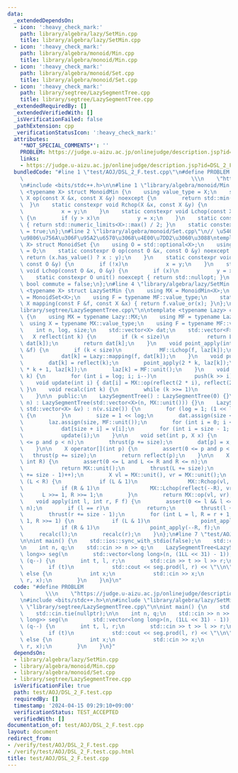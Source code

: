 ```yaml
---
data:
  _extendedDependsOn:
  - icon: ':heavy_check_mark:'
    path: library/algebra/lazy/SetMin.cpp
    title: library/algebra/lazy/SetMin.cpp
  - icon: ':heavy_check_mark:'
    path: library/algebra/monoid/Min.cpp
    title: library/algebra/monoid/Min.cpp
  - icon: ':heavy_check_mark:'
    path: library/algebra/monoid/Set.cpp
    title: library/algebra/monoid/Set.cpp
  - icon: ':heavy_check_mark:'
    path: library/segtree/LazySegmentTree.cpp
    title: library/segtree/LazySegmentTree.cpp
  _extendedRequiredBy: []
  _extendedVerifiedWith: []
  _isVerificationFailed: false
  _pathExtension: cpp
  _verificationStatusIcon: ':heavy_check_mark:'
  attributes:
    '*NOT_SPECIAL_COMMENTS*': ''
    PROBLEM: https://judge.u-aizu.ac.jp/onlinejudge/description.jsp?id=DSL_2_F
    links:
    - https://judge.u-aizu.ac.jp/onlinejudge/description.jsp?id=DSL_2_F
  bundledCode: "#line 1 \"test/AOJ/DSL_2_F.test.cpp\"\n#define PROBLEM           \
    \                                                     \\\n    \"https://judge.u-aizu.ac.jp/onlinejudge/description.jsp?id=DSL_2_F\"\
    \n#include <bits/stdc++.h>\n\n#line 1 \"library/algebra/monoid/Min.cpp\"\ntemplate\
    \ <typename X> struct MonoidMin {\n    using value_type = X;\n    static constexpr\
    \ X op(const X &x, const X &y) noexcept {\n        return std::min(x, y);\n  \
    \  }\n    static constexpr void Rchop(X &x, const X &y) {\n        if (x > y)\n\
    \            x = y;\n    }\n    static constexpr void Lchop(const X &x, X &y)\
    \ {\n        if (y > x)\n            y = x;\n    }\n    static constexpr X unit()\
    \ { return std::numeric_limits<X>::max() / 2; }\n    static constexpr bool commute\
    \ = true;\n};\n#line 2 \"library/algebra/monoid/Set.cpp\"\n// \u5408\u6210\u306E\
    \u9806\u756A\u306F\u95A2\u6570\u3068\u4E00\u7DD2\u3060\u3088\ntemplate <typename\
    \ X> struct MonoidSet {\n    using O = std::optional<X>;\n    using value_type\
    \ = O;\n    static constexpr O op(const O &x, const O &y) noexcept {\n       \
    \ return (x.has_value() ? x : y);\n    }\n    static constexpr void Rchop(O &x,\
    \ const O &y) {\n        if (!x)\n            x = y;\n    }\n    static constexpr\
    \ void Lchop(const O &x, O &y) {\n        if (x)\n            y = x;\n    }\n\
    \    static constexpr O unit() noexcept { return std::nullopt; }\n    static constexpr\
    \ bool commute = false;\n};\n#line 4 \"library/algebra/lazy/SetMin.cpp\"\ntemplate\
    \ <typename X> struct LazySetMin {\n    using MX = MonoidMin<X>;\n    using MF\
    \ = MonoidSet<X>;\n    using F = typename MF::value_type;\n    static constexpr\
    \ X mapping(const F &f, const X &x) { return f.value_or(x); }\n};\n#line 2 \"\
    library/segtree/LazySegmentTree.cpp\"\n\ntemplate <typename Lazy> class LazySegmentTree\
    \ {\n    using MX = typename Lazy::MX;\n    using MF = typename Lazy::MF;\n  \
    \  using X = typename MX::value_type;\n    using F = typename MF::value_type;\n\
    \    int n, log, size;\n    std::vector<X> dat;\n    std::vector<F> laz;\n\n \
    \   X reflect(int k) {\n        if (k < size)\n            return Lazy::mapping(laz[k],\
    \ dat[k]);\n        return dat[k];\n    }\n    void point_apply(int k, const F\
    \ &f) {\n        if (k < size)\n            MF::Lchop(f, laz[k]);\n        else\n\
    \            dat[k] = Lazy::mapping(f, dat[k]);\n    }\n    void push(int k) {\n\
    \        dat[k] = reflect(k);\n        point_apply(2 * k, laz[k]);\n        point_apply(2\
    \ * k + 1, laz[k]);\n        laz[k] = MF::unit();\n    }\n    void thrust(int\
    \ k) {\n        for (int i = log; i; i--)\n            push(k >> i);\n    }\n\
    \    void update(int i) { dat[i] = MX::op(reflect(2 * i), reflect(2 * i + 1));\
    \ }\n    void recalc(int k) {\n        while (k >>= 1)\n            update(k);\n\
    \    }\n\n  public:\n    LazySegmentTree() : LazySegmentTree(0) {}\n    LazySegmentTree(int\
    \ n) : LazySegmentTree(std::vector<X>(n, MX::unit())) {}\n    LazySegmentTree(const\
    \ std::vector<X> &v) : n(v.size()) {\n        for (log = 1; (1 << log) < n; log++)\
    \ {\n        }\n        size = 1 << log;\n        dat.assign(size << 1, MX::unit());\n\
    \        laz.assign(size, MF::unit());\n        for (int i = 0; i < n; ++i)\n\
    \            dat[size + i] = v[i];\n        for (int i = size - 1; i >= 1; --i)\n\
    \            update(i);\n    }\n\n    void set(int p, X x) {\n        assert(0\
    \ <= p and p < n);\n        thrust(p += size);\n        dat[p] = x;\n        recalc(p);\n\
    \    }\n\n    X operator[](int p) {\n        assert(0 <= p and p < n);\n     \
    \   thrust(p += size);\n        return reflect(p);\n    }\n\n    X prod(int L,\
    \ int R) {\n        assert(0 <= L and L <= R and R <= n);\n        if (L == R)\n\
    \            return MX::unit();\n        thrust(L += size);\n        thrust((R\
    \ += size - 1)++);\n        X vl = MX::unit(), vr = MX::unit();\n        while\
    \ (L < R) {\n            if (L & 1)\n                MX::Rchop(vl, reflect(L++));\n\
    \            if (R & 1)\n                MX::Lchop(reflect(--R), vr);\n      \
    \      L >>= 1, R >>= 1;\n        }\n        return MX::op(vl, vr);\n    }\n\n\
    \    void apply(int l, int r, F f) {\n        assert(0 <= l && l <= r && r <=\
    \ n);\n        if (l == r)\n            return;\n        thrust(l += size);\n\
    \        thrust(r += size - 1);\n        for (int L = l, R = r + 1; L < R; L >>=\
    \ 1, R >>= 1) {\n            if (L & 1)\n                point_apply(L++, f);\n\
    \            if (R & 1)\n                point_apply(--R, f);\n        }\n   \
    \     recalc(l);\n        recalc(r);\n    }\n};\n#line 7 \"test/AOJ/DSL_2_F.test.cpp\"\
    \n\nint main() {\n    std::ios::sync_with_stdio(false);\n    std::cin.tie(nullptr);\n\
    \n    int n, q;\n    std::cin >> n >> q;\n    LazySegmentTree<LazySetMin<long\
    \ long>> seg(\n        std::vector<long long>(n, (1LL << 31) - 1));\n    while\
    \ (q--) {\n        int t, l, r;\n        std::cin >> t >> l >> r;\n        r++;\n\
    \        if (t)\n            std::cout << seg.prod(l, r) << \"\\n\";\n       \
    \ else {\n            int x;\n            std::cin >> x;\n            seg.apply(l,\
    \ r, x);\n        }\n    }\n}\n"
  code: "#define PROBLEM                                                         \
    \       \\\n    \"https://judge.u-aizu.ac.jp/onlinejudge/description.jsp?id=DSL_2_F\"\
    \n#include <bits/stdc++.h>\n\n#include \"library/algebra/lazy/SetMin.cpp\"\n#include\
    \ \"library/segtree/LazySegmentTree.cpp\"\n\nint main() {\n    std::ios::sync_with_stdio(false);\n\
    \    std::cin.tie(nullptr);\n\n    int n, q;\n    std::cin >> n >> q;\n    LazySegmentTree<LazySetMin<long\
    \ long>> seg(\n        std::vector<long long>(n, (1LL << 31) - 1));\n    while\
    \ (q--) {\n        int t, l, r;\n        std::cin >> t >> l >> r;\n        r++;\n\
    \        if (t)\n            std::cout << seg.prod(l, r) << \"\\n\";\n       \
    \ else {\n            int x;\n            std::cin >> x;\n            seg.apply(l,\
    \ r, x);\n        }\n    }\n}"
  dependsOn:
  - library/algebra/lazy/SetMin.cpp
  - library/algebra/monoid/Min.cpp
  - library/algebra/monoid/Set.cpp
  - library/segtree/LazySegmentTree.cpp
  isVerificationFile: true
  path: test/AOJ/DSL_2_F.test.cpp
  requiredBy: []
  timestamp: '2024-04-15 09:29:10+09:00'
  verificationStatus: TEST_ACCEPTED
  verifiedWith: []
documentation_of: test/AOJ/DSL_2_F.test.cpp
layout: document
redirect_from:
- /verify/test/AOJ/DSL_2_F.test.cpp
- /verify/test/AOJ/DSL_2_F.test.cpp.html
title: test/AOJ/DSL_2_F.test.cpp
---
```

